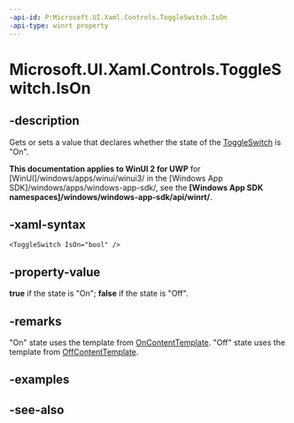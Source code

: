 ```yaml
---
-api-id: P:Microsoft.UI.Xaml.Controls.ToggleSwitch.IsOn
-api-type: winrt property
---
```


<!-- Property syntax
public bool IsOn { get;  set; }
-->

# Microsoft.UI.Xaml.Controls.ToggleSwitch.IsOn

## -description
Gets or sets a value that declares whether the state of the [ToggleSwitch](toggleswitch.md) is "On".

**This documentation applies to WinUI 2 for UWP** for [WinUI]/windows/apps/winui/winui3/ in the [Windows App SDK]/windows/apps/windows-app-sdk/, see the **[Windows App SDK namespaces]/windows/windows-app-sdk/api/winrt/**.

## -xaml-syntax
```xaml
<ToggleSwitch IsOn="bool" />
```


## -property-value
**true** if the state is "On"; **false** if the state is "Off".

## -remarks
"On" state uses the template from [OnContentTemplate](toggleswitch_oncontenttemplate.md). "Off" state uses the template from [OffContentTemplate](toggleswitch_offcontenttemplate.md).

## -examples

## -see-also
